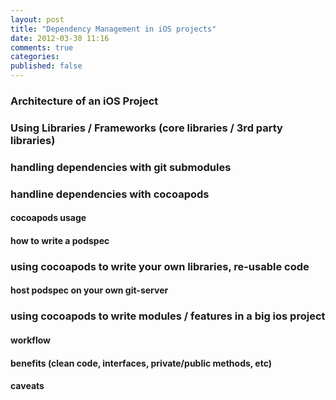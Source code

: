 ```yaml
---
layout: post
title: "Dependency Management in iOS projects"
date: 2012-03-30 11:16
comments: true
categories:
published: false 
---
```



### Architecture of an iOS Project

### Using Libraries / Frameworks (core libraries / 3rd party libraries)

### handling dependencies with git submodules

### handline dependencies with cocoapods

#### cocoapods usage

#### how to write a podspec

### using cocoapods to write your own libraries, re-usable code

#### host podspec on your own git-server

### using cocoapods to write modules / features in a big ios project

#### workflow

#### benefits (clean code, interfaces, private/public methods, etc)

#### caveats

